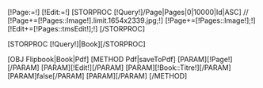 [!Page:=!]
[!Edit:=!]
[STORPROC [!Query!]/Page|Pages|0|10000|Id|ASC]
//	[!Page+=[!Pages::Image!].limit.1654x2339.jpg;!]
	[!Page+=[!Pages::Image!];!]
	[!Edit+=[!Pages::tmsEdit!];!]
[/STORPROC]

[STORPROC [!Query!]|Book][/STORPROC]

[OBJ Flipbook|Book|Pdf]
	[METHOD Pdf|saveToPdf]
		[PARAM][!Page!][/PARAM]
		[PARAM][!Edit!][/PARAM]
		[PARAM][!Book::Titre!][/PARAM]
		[PARAM]false[/PARAM]
		[PARAM][/PARAM]
	[/METHOD]